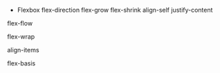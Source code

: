 - Flexbox
flex-direction
flex-grow
flex-shrink
align-self
justify-content

flex-flow

flex-wrap

align-items

flex-basis